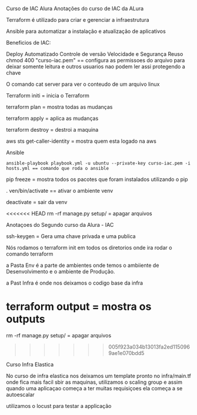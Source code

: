 Curso de IAC Alura
Anotações do curso de IAC da ALura

Terraform é utilizado para criar e gerenciar a infraestrutura

Ansible para automatizar a instalação e atualização de aplicativos

Beneficios de IAC:

Deploy Automatizado
Controle de versão
Velocidade e Segurança
Reuso
chmod 400 "curso-iac.pem" == configura as permissoes do arquivo para deixar somente leitura e outros usuarios nao podem ler assi protegendo a chave

O comando cat server para ver o conteudo de um arquivo linux

Terraform initi = inicia o Terraform

terraform plan = mostra todas as mudanças

terraform apply = aplica as mudanças

terraform destroy = destroi a maquina

aws sts get-caller-identity = mostra quem esta logado na aws



Ansible

    ansible-playbook playbook.yml -u ubuntu --private-key curso-iac.pem -i hosts.yml == comando que roda o ansible 


    
pip freeze = mostra todos os pacotes que foram instalados utilizando o pip

. ven/bin/activate ==  ativar o ambiente venv

deactivate = sair da venv

<<<<<<< HEAD
rm -rf manage.py setup/ = apagar arquivos








Anotaçoes do Segundo curso da Alura - IAC



ssh-keygen = Gera uma chave privada e uma publica

Nós rodamos o terraform init em todos os diretorios onde ira rodar o comando terraform


a Pasta Env é a parte de ambientes onde temos o ambiiente de Desenvolvimento e o ambiente de Produção.

a Past Infra é onde nos deixamos o codigo base da infra


terraform output = mostra os outputs
=======
rm -rf manage.py setup/ = apagar arquivos
>>>>>>> 005f923a034b13013fa2ed1150969ae1e070bdd5





Curso Infra Elastica


No curso de infra elastica nos deixamos um template pronto no infra/main.tf onde fica mais facil sbir as maquinas, utilizamos o scaling group e assim quando uma aplicaçao começa a ter muitas requisiçoes ela começa a se autoescalar


utilizamos o locust para testar a applicação 
